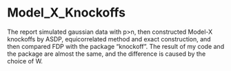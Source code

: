 # Model_X_Knockoffs
The report simulated gaussian data with p>n, then constructed Model-X knockoffs by ASDP, equicorrelated method and exact construction, and then compared FDP with the package “knockoff”. The result of my code and the package are almost the same, and the difference is caused by the choice of W.
